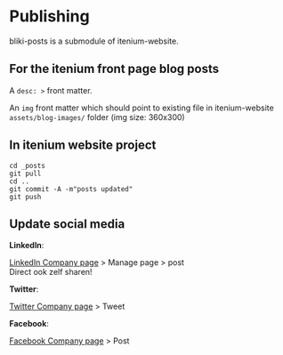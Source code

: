 Publishing
==========

bliki-posts is a submodule of itenium-website.

## For the itenium front page blog posts

A `desc: >` front matter.

An `img` front matter which should point to existing file in itenium-website `assets/blog-images/` folder
(img size: 360x300)


## In itenium website project

```
cd _posts
git pull
cd ..
git commit -A -m"posts updated"
git push
```


## Update social media

**LinkedIn**:  

[LinkedIn Company page][linkedin] > Manage page > post  
Direct ook zelf sharen!

**Twitter**:  

[Twitter Company page][twitter] > Tweet

**Facebook**:  

[Facebook Company page][facebook] > Post


[linkedin]: https://www.linkedin.com/company/itenium
[facebook]: https://www.facebook.com/itenium.be
[twitter]: https://twitter.com/itenium_be
